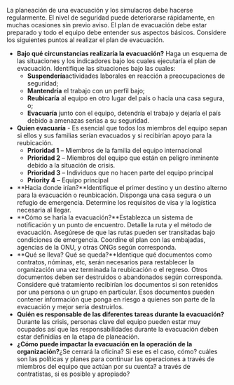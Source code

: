 [Title]: # (Fase uno - Planificación)
[Difficulty]: # (Principiante)
[Order]: # (0)

La planeación de una evacuación y los simulacros debe hacerse regularmente. El nivel de seguridad puede deteriorarse rápidamente, en muchas ocasiones sin previo aviso. El plan de evacuación debe estar preparado y todo el equipo debe entender sus aspectos básicos. Considere los siguientes puntos al realizar el plan de evacuación.

*   **Bajo qué circunstancias realizaría la evacuación?** Haga un esquema de las situaciones y los indicadores bajo los cuales ejecutaría el plan de evacuación. Identifique las situaciones bajo las cuales:
    *   **Suspendería**actividades laborales en reacción a preocupaciones de seguridad;
    *   **Mantendría** el trabajo con un perfil bajo;
    *   **Reubicaría** al equipo en otro lugar del país o hacia una casa segura, o;
    *   **Evacuaría** junto con el equipo, detendría el trabajo y dejaría el país debido a amenazas serias a su seguridad.
*   **Quien evacuaría** - Es esencial que todos los miembros del equipo sepan si ellos y sus familias serían evacuados y si recibirían apoyo para la reubicación.
    *   **Prioridad 1** – Miembros de la familia del equipo internacional
    *   **Prioridad 2** – Miembros del equipo que están en peligro inminente debido a la situación de crisis.
    *   **Prioridad 3** – Individuos que no hacen parte del equipo principal
    *   **Priority 4** – Equipo principal
*   **Hacia donde irían?**Identifique el primer destino y un destino alterno para la evacuación o reunbicación. Disponga una casa segura o un refugio de emergencia. Determine los requisitos de visa y la logística necesaria al llegar.
*   **Cómo se haría la evacuación?**Establezca un sistema de notificación y un punto de encuentro. Detalle la ruta y el método de evacuación. Asegúrese de que las rutas pueden ser transitadas bajo condiciones de emergencia. Coordine el plan con las embajadas, agencias de la ONU, y otras ONGs según corresponda.
*   **Qué se lleva? Qué se queda?**Identique qué documentos como contratos, nóminas, etc, serán necesarios para restablecer la organización una vez terminada la reubicación o el regreso. Otros documentos deben ser destruidos o abandonados según corresponda. Considere qué tratamiento recibirían los documentos si son retenidos por una persona o un grupo en particular. Esos documentos pueden contener información que ponga en riesgo a quienes son parte de la evacuación y mejor sería destruirlos.
*   **Quién es responsable de las diferentes tareas durante la evacuación?** Durante las crisis, personas clave del equipo pueden estar muy ocupados así que las responsabilidades durante la evacuación deben estar definidias en la etapa de planeación.
*   **¿Cómo puede impactar la evacuación en la operación de la organización?**¿Se cerrará la oficina? Si ese es el caso, cómo? cuáles son las políticas y planes para continuar las operaciones a través de miembros del equipo que actúan por su cuenta? a través de contratistas, si es posible y apropiado?